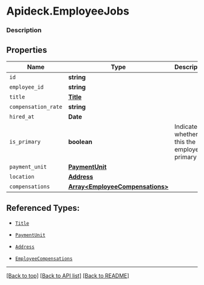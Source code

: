 # Apideck.EmployeeJobs

### Description

## Properties
Name | Type | Description | Notes
------------ | ------------- | ------------- | -------------
`id` | **string** |  | [optional] 
`employee_id` | **string** |  | [optional] 
`title` | [**Title**](Title.md) |  | [optional] 
`compensation_rate` | **string** |  | [optional] 
`hired_at` | **Date** |  | [optional] 
`is_primary` | **boolean** | Indicates whether this the employee\'s primary job | [optional] 
`payment_unit` | [**PaymentUnit**](PaymentUnit.md) |  | [optional] 
`location` | [**Address**](Address.md) |  | [optional] 
`compensations` | [**Array&lt;EmployeeCompensations&gt;**](EmployeeCompensations.md) |  | [optional] 





## Referenced Types:


* [`Title`](Title.md)



* [`PaymentUnit`](PaymentUnit.md)
* [`Address`](Address.md)
* [`EmployeeCompensations`](EmployeeCompensations.md)

---

[[Back to top]](#) [[Back to API list]](../../../../README.md#documentation-for-api-endpoints) [[Back to README]](../../../../README.md)


